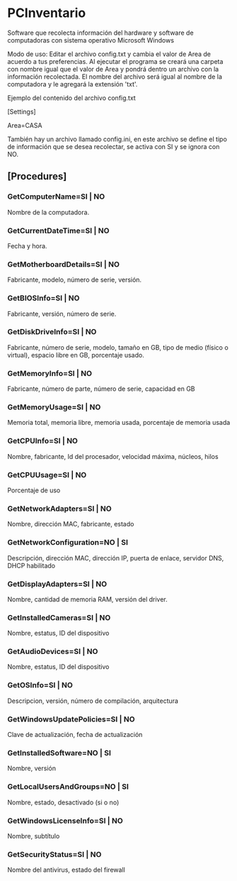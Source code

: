 # PCInventario
Software que recolecta información del hardware y software de computadoras con sistema operativo Microsoft Windows

Modo de uso: Editar el archivo config.txt y cambia el valor de Area
de acuerdo a tus preferencias. Al ejecutar el programa se creará una carpeta
con nombre igual que el valor de Area y pondrá dentro un archivo con
la información recolectada. El nombre del archivo será igual al nombre
de la computadora y le agregará la extensión 'txt'.

Ejemplo del contenido del archivo config.txt

[Settings]

Area=CASA

También hay un archivo llamado config.ini, en este archivo se define el tipo de
información que se desea recolectar, se activa con SI y se ignora con NO.

## [Procedures]
### GetComputerName=SI | NO
Nombre de la computadora.

### GetCurrentDateTime=SI | NO
Fecha y hora.

### GetMotherboardDetails=SI | NO
Fabricante, modelo, número de serie, versión.

### GetBIOSInfo=SI | NO
Fabricante, versión, número de serie.

### GetDiskDriveInfo=SI | NO
Fabricante, número de serie, modelo, tamaño en GB, tipo de medio (físico o virtual), espacio libre en GB, porcentaje usado.

### GetMemoryInfo=SI | NO
Fabricante, número de parte, número de serie, capacidad en GB

### GetMemoryUsage=SI | NO
Memoria total, memoria libre, memoria usada, porcentaje de memoria usada

### GetCPUInfo=SI | NO
Nombre, fabricante, Id del procesador, velocidad máxima, núcleos, hilos

### GetCPUUsage=SI | NO
Porcentaje de uso

### GetNetworkAdapters=SI | NO
Nombre, dirección MAC, fabricante, estado

### GetNetworkConfiguration=NO | SI
Descripción, dirección MAC, dirección IP, puerta de enlace, servidor DNS, DHCP habilitado

### GetDisplayAdapters=SI | NO
Nombre, cantidad de memoria RAM, versión del driver.

### GetInstalledCameras=SI | NO
Nombre, estatus, ID del dispositivo

### GetAudioDevices=SI | NO
Nombre, estatus, ID del dispositivo

### GetOSInfo=SI | NO
Descripcion, versión, número de compilación, arquitectura

### GetWindowsUpdatePolicies=SI | NO
Clave de actualización, fecha de actualización

### GetInstalledSoftware=NO | SI
Nombre, versión

### GetLocalUsersAndGroups=NO | SI
Nombre, estado, desactivado (si o no)

### GetWindowsLicenseInfo=SI | NO
Nombre, subtítulo

### GetSecurityStatus=SI | NO
Nombre del antivirus, estado del firewall

